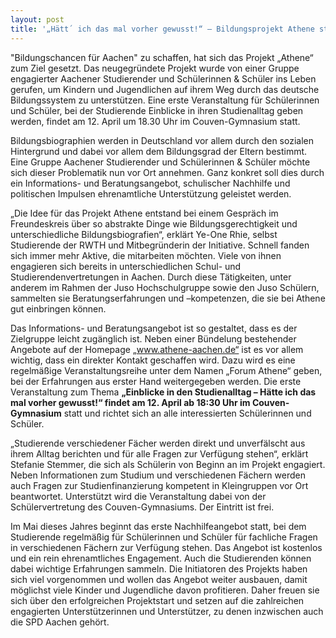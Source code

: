 ```yaml
---
layout: post
title: '„Hätt´ ich das mal vorher gewusst!“ – Bildungsprojekt Athene startet mit einer Infoveranstaltung von Studierenden für Schülerinnen und Schüler'
---
```


"Bildungschancen für Aachen" zu schaffen, hat sich das Projekt „Athene“ zum Ziel gesetzt. Das neugegründete Projekt wurde von einer Gruppe engagierter Aachener Studierender und Schülerinnen & Schüler ins Leben gerufen, um Kindern und Jugendlichen auf ihrem Weg durch das deutsche Bildungssystem zu unterstützen. Eine erste Veranstaltung für Schülerinnen und Schüler, bei der Studierende Einblicke in ihren Studienalltag geben werden, findet am 12. April um 18.30 Uhr im Couven-Gymnasium statt.

Bildungsbiographien werden in Deutschland vor allem durch den sozialen Hintergrund und dabei vor allem dem Bildungsgrad der Eltern bestimmt. Eine Gruppe Aachener Studierender und Schülerinnen & Schüler möchte sich dieser Problematik nun vor Ort annehmen. Ganz konkret soll dies durch ein Informations- und Beratungsangebot, schulischer Nachhilfe und politischen Impulsen ehrenamtliche Unterstützung geleistet werden.

„Die Idee für das Projekt Athene entstand bei einem Gespräch im Freundeskreis über so abstrakte Dinge wie Bildungsgerechtigkeit und unterschiedliche Bildungsbiografien“, erklärt Ye-One Rhie, selbst Studierende der RWTH und Mitbegründerin der Initiative. Schnell fanden sich immer mehr Aktive, die mitarbeiten möchten. Viele von ihnen engagieren sich bereits in unterschiedlichen Schul- und Studierendenvertretungen in Aachen. Durch diese Tätigkeiten, unter anderem im Rahmen der Juso Hochschulgruppe sowie den Juso Schülern, sammelten sie Beratungserfahrungen und –kompetenzen, die sie bei Athene gut einbringen können.

Das Informations- und Beratungsangebot ist so gestaltet, dass es der Zielgruppe leicht zugänglich ist. Neben einer Bündelung bestehender Angebote auf der Homepage „www.athene-aachen.de“ ist es vor allem wichtig, dass ein direkter Kontakt geschaffen wird. Dazu wird es eine regelmäßige Veranstaltungsreihe unter dem Namen „Forum Athene“ geben, bei der Erfahrungen aus erster Hand weitergegeben werden. Die erste Veranstaltung zum Thema **„Einblicke in den Studienalltag – Hätte ich das mal vorher gewusst!“ findet am 12. April ab 18:30 Uhr im Couven-Gymnasium** statt und richtet sich an alle interessierten Schülerinnen und Schüler.

„Studierende verschiedener Fächer werden direkt und unverfälscht aus ihrem Alltag berichten und für alle Fragen zur Verfügung stehen“, erklärt Stefanie Stemmer, die sich als Schülerin von Beginn an im Projekt engagiert. Neben Informationen zum Studium und verschiedenen Fächern werden auch Fragen zur Studienfinanzierung kompetent in Kleingruppen vor Ort beantwortet. Unterstützt wird die Veranstaltung dabei von der Schülervertretung des Couven-Gymnasiums. Der Eintritt ist frei.

Im Mai dieses Jahres beginnt das erste Nachhilfeangebot statt, bei dem Studierende regelmäßig für Schülerinnen und Schüler für fachliche Fragen in verschiedenen Fächern zur Verfügung stehen. Das Angebot ist kostenlos und ein rein ehrenamtliches Engagement. Auch die Studierenden können dabei wichtige Erfahrungen sammeln. Die Initiatoren des Projekts haben sich viel vorgenommen und wollen das Angebot weiter ausbauen, damit möglichst viele Kinder und Jugendliche davon profitieren. Daher freuen sie sich über den erfolgreichen Projektstart und setzen auf die zahlreichen engagierten Unterstützerinnen und Unterstützer, zu denen inzwischen auch die SPD Aachen gehört.
